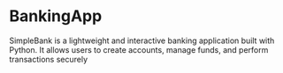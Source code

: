 # BankingApp
SimpleBank is a lightweight and interactive banking application built with Python. It allows users to create accounts, manage funds, and perform transactions securely
